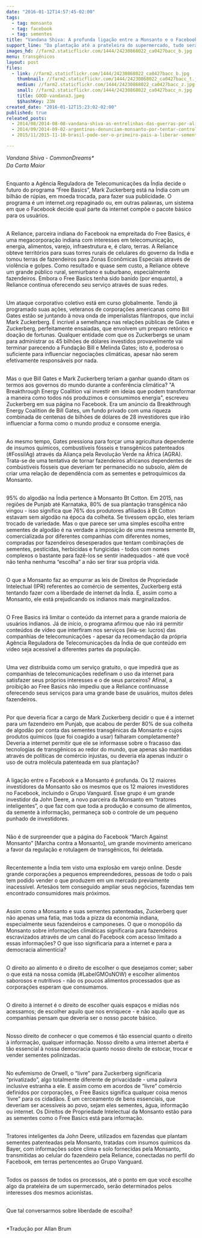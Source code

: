 ```yaml
---
date: "2016-01-12T14:57:45-02:00"
tags:
  - tag: monsanto
  - tag: facebook
  - tag: sementes
title: "Vandana Shiva: A profunda ligação entre a Monsanto e o Facebook"
support_line: "Da plantação até a prateleira do supermercado, tudo será determinado pelos interesses dos mesmos acionistas. Vamos conversar sobre liberdade de escolha?"
images_hd: //farm2.staticflickr.com/1444/24230868022_ca0427bacc_b.jpg
menu: transgênicos
layout: post
files:
  - link: //farm2.staticflickr.com/1444/24230868022_ca0427bacc_b.jpg
    thumbnail: //farm2.staticflickr.com/1444/24230868022_ca0427bacc_t.jpg
    medium: //farm2.staticflickr.com/1444/24230868022_ca0427bacc_z.jpg
    small: //farm2.staticflickr.com/1444/24230868022_ca0427bacc_n.jpg
    title: GOOD-vandana3.jpeg
    $$hashKey: 23N
created_date: "2016-01-12T15:23:02-02:00"
published: true
releated_posts:
  - 2014/08/2014-08-08-vandana-shiva-as-entrelinhas-das-guerras-por-alimentos.md
  - 2014/09/2014-09-02-argentinos-denunciam-monsanto-por-tentar-controlar-mercado-de-sementes.md
  - 2015/11/2015-11-10-brasil-pode-ser-o-primeiro-pais-a-liberar-sementes-estereis.md

---
```

<p><em>Vandana Shiva&nbsp;- CommonDreams</em><em style="line-height: 20.8px;">*</em><br />
<em>Da Carta Maior</em></p>

<p><br />
Enquanto a Ag&ecirc;ncia Reguladora de Telecomunica&ccedil;&otilde;es da &Iacute;ndia decide o futuro do programa &ldquo;Free Basics&rdquo;, Mark Zuckerberg est&aacute; na &Iacute;ndia com um bilh&atilde;o de r&uacute;pias, em moeda trocada, para fazer sua publicidade. O programa &eacute; um internet.org repaginado ou, em outras palavras, um sistema em que o Facebook decide qual parte da internet comp&otilde;e o pacote b&aacute;sico para os usu&aacute;rios.</p>

<p><br />
A Reliance, parceira indiana do Facebook na empreitada do Free Basics, &eacute; uma megacorpora&ccedil;&atilde;o indiana com interesses em telecomunica&ccedil;&atilde;o, energia, alimentos, varejo, infraestrutura e, &eacute; claro, terras. A Reliance obteve territ&oacute;rios para suas torres rurais de celulares do governo da &Iacute;ndia e tomou terras de fazendeiros para Zonas Econ&ocirc;micas Especiais atrav&eacute;s de viol&ecirc;ncia e golpes. Como resultado e quase sem custo, a Reliance obteve um grande p&uacute;blico rural, semiurbano e suburbano, especialmente fazendeiros. Embora o Free Basics tenha sido banido (por enquanto), a Reliance continua oferecendo seu servi&ccedil;o atrav&eacute;s de suas redes.</p>

<p><br />
Um ataque corporativo coletivo est&aacute; em curso globalmente. Tendo j&aacute; programado suas a&ccedil;&otilde;es, veteranos de corpora&ccedil;&otilde;es americanas como Bill Gates est&atilde;o se juntando &agrave; nova onda de imperialistas filantropos, que inclui Mark Zuckerberg. &Eacute; incr&iacute;vel a semelhan&ccedil;a nas rela&ccedil;&otilde;es p&uacute;blicas de Gates e Zuckerberg, perfeitamente ensaiadas, que envolvem um preparo ret&oacute;rico e doa&ccedil;&atilde;o de fortunas. Qualquer entidade com que os Zuckerbergs se unam para administrar os 45 bilh&otilde;es de d&oacute;lares investidos provavelmente vai terminar parecendo a Funda&ccedil;&atilde;o Bill e Melinda Gates; isto &eacute;, poderosa o suficiente para influenciar negocia&ccedil;&otilde;es clim&aacute;ticas, apesar n&atilde;o serem efetivamente respons&aacute;veis por nada.</p>

<p><br />
Mas o que Bill Gates e Mark Zuckerberg teriam a ganhar quando ditam os termos aos governos do mundo durante a confer&ecirc;ncia clim&aacute;tica? &quot;A Breakthrough Energy Coalition vai investir em ideias que podem transformar a maneira como todos n&oacute;s produzimos e consumimos energia&quot;, escreveu Zuckerberg em sua p&aacute;gina no Facebook. Era um an&uacute;ncio da Breakthrough Energy Coalition de Bill Gates, um fundo privado com uma riqueza combinada de centenas de bilh&otilde;es de d&oacute;lares de 28 investidores que ir&atilde;o influenciar a forma como o mundo produz e consome energia.</p>

<p><br />
Ao mesmo tempo, Gates pressiona para for&ccedil;ar uma agricultura dependente de insumos qu&iacute;micos, combust&iacute;veis f&oacute;sseis e transg&ecirc;nicos patenteados (#FossilAg) atrav&eacute;s da Alian&ccedil;a pela Revolu&ccedil;&atilde;o Verde na &Aacute;frica (AGRA). Trata-se de uma tentativa de tornar fazendeiros africanos dependentes de comb&uacute;stiveis f&oacute;sseis que deveriam ter permanecido no subsolo, al&eacute;m de criar uma rela&ccedil;&atilde;o de depend&ecirc;ncia com as sementes e petroqu&iacute;micos da Monsanto.</p>

<p><br />
95% do algod&atilde;o na &Iacute;ndia pertence &agrave; Monsanto Bt Cotton. Em 2015, nas regi&otilde;es de Punjab at&eacute; Karnataka, 80% de sua planta&ccedil;&atilde;o transg&ecirc;nica n&atilde;o vingou - isso significa que 76% dos produtores afiliados &agrave; Bt Cotton estavam sem algod&atilde;o na &eacute;poca da colheita. Se tivessem op&ccedil;&atilde;o, eles teriam trocado de variedade. Mas o que parece ser uma simples escolha entre sementes de algod&atilde;o &eacute; na verdade a imposi&ccedil;&atilde;o de uma mesma semente Bt, comercializada por diferentes companhias com diferentes nomes, compradas por fazendeiros desesperados que tentam combina&ccedil;&otilde;es de sementes, pesticidas, herbicidas e fungicidas - todos com nomes complexos o bastante para faz&ecirc;-los se sentir inadequados - at&eacute; que voc&ecirc; n&atilde;o tenha nenhuma &ldquo;escolha&rdquo; a n&atilde;o ser tirar sua pr&oacute;pria vida.</p>

<p><br />
O que a Monsanto faz ao empurrar as leis de Direitos de Propriedade Intelectual (IPR) referentes ao com&eacute;rcio de sementes, Zuckerberg est&aacute; tentando fazer com a liberdade de internet da &Iacute;ndia. E, assim como a Monsanto, ele est&aacute; prejudicando os indianos mais marginalizados.</p>

<p><br />
O Free Basics ir&aacute; limitar o conte&uacute;do da internet para a grande maioria de usu&aacute;rios indianos. J&aacute; de in&iacute;cio, o programa afirmou que n&atilde;o ir&aacute; permitir conte&uacute;dos de v&iacute;deo que interfiram nos servi&ccedil;os (leia-se: lucros) das companhias de telecomunica&ccedil;&otilde;es - apesar da recomenda&ccedil;&atilde;o da pr&oacute;pria Ag&ecirc;ncia Reguladora de Telecomunica&ccedil;&otilde;es da &Iacute;ndia de que conte&uacute;do em v&iacute;deo seja acess&iacute;vel a diferentes partes da popula&ccedil;&atilde;o.</p>

<p><br />
Uma vez distribu&iacute;da como um servi&ccedil;o gratuito, o que impedir&aacute; que as companhias de telecomunica&ccedil;&otilde;es redefinam o uso da internet para satisfazer seus pr&oacute;prios interesses e o de seus parceiros? Afinal, a proibi&ccedil;&atilde;o ao Free Basics n&atilde;o impediu que a Reliance continuasse oferecendo seus servi&ccedil;os para uma grande base de usu&aacute;rios, muitos deles fazendeiros.</p>

<p><br />
Por que deveria ficar a cargo de Mark Zuckerberg decidir o que &eacute; a internet para um fazendeiro em Punjab, que acabou de perder 80% de sua colheita de algod&atilde;o por conta das sementes transg&ecirc;nicas da Monsanto e cujos produtos qu&iacute;micos (que foi coagido a usar) falharam completamente? Deveria a internet permitir que ele se informasse sobre o fracasso das tecnologias de transg&ecirc;nicos ao redor do mundo, que apenas s&atilde;o mantidas atrav&eacute;s de pol&iacute;ticas de com&eacute;rcio injustas, ou deveria ela apenas induzir o uso de outra mol&eacute;cula patenteada em sua planta&ccedil;&atilde;o?</p>

<p><br />
A liga&ccedil;&atilde;o entre o Facebook e a Monsanto &eacute; profunda. Os 12 maiores investidores da Monsanto s&atilde;o os mesmos que os 12 maiores investidores no Facebook, incluindo o Grupo Vanguard. Esse grupo &eacute; um grande investidor da John Deere, a novo parceira da Monsanto em &ldquo;tratores inteligentes&rdquo;, o que faz com que toda a produ&ccedil;&atilde;o e consumo de alimentos, da semente &agrave; informa&ccedil;&atilde;o, permane&ccedil;a sob o controle de um pequeno punhado de investidores.</p>

<p><br />
N&atilde;o &eacute; de surpreender que a p&aacute;gina do Facebook &ldquo;March Against Monsanto&rdquo; [Marcha contra a Monsanto], um grande movimento americano a favor da regula&ccedil;&atilde;o e rotulagem de transg&ecirc;nicos, foi deletada.</p>

<p><br />
Recentemente a &Iacute;ndia tem visto uma explos&atilde;o em varejo online. Desde grande corpora&ccedil;&otilde;es a pequenos empreendedores, pessoas de todo o pa&iacute;s tem podido vender o que produzem em um mercado previamente inacess&iacute;vel. Artes&atilde;os tem conseguido ampliar seus neg&oacute;cios, fazendas tem encontrado consumidores mais pr&oacute;ximos.</p>

<p><br />
Assim como a Monsanto e suas sementes patenteadas, Zuckerberg quer n&atilde;o apenas uma fatia, mas toda a pizza da economia indiana, especialmente seus fazendeiros e camponeses. O que o monop&oacute;lio da Monsanto sobre informa&ccedil;&otilde;es clim&aacute;ticas significaria para fazendeiros escravizados atrav&eacute;s de um canal do Facebook com acesso limitado a essas informa&ccedil;&otilde;es? O que isso significaria para a internet e para a democracia aliment&iacute;cia?</p>

<p><br />
O direito ao alimento &eacute; o direito de escolher o que desejamos comer; saber o que est&aacute; na nossa comida (#LabelGMOsNOW) e escolher alimentos saborosos e nutritivos - n&atilde;o os poucos alimentos processados que as corpora&ccedil;&otilde;es esperam que consumamos.</p>

<p><br />
O direito &agrave; internet &eacute; o direito de escolher quais espa&ccedil;os e m&iacute;dias n&oacute;s acessamos; de escolher aquilo que nos enriquece - e n&atilde;o aquilo que as companhias pensam que deveria ser o nosso pacote b&aacute;sico.</p>

<p><br />
Nosso direito de conhecer o que comemos &eacute; t&atilde;o essencial quanto o direito &agrave; informa&ccedil;&atilde;o, qualquer informa&ccedil;&atilde;o. Nosso direito a uma internet aberta &eacute; t&atilde;o essencial &agrave; nossa democracia quanto nosso direito de estocar, trocar e vender sementes polinizadas.</p>

<p><br />
No eufemismo de Orwell, o &ldquo;livre&rdquo; para Zuckerberg significaria &ldquo;privatizado&rdquo;, algo totalmente diferente de privacidade - uma palavra inclusive estranha a ele. E assim como em acordos de &ldquo;livre&rdquo; com&eacute;rcio definidos por corpora&ccedil;&otilde;es, o Free Basics significa qualquer coisa menos &lsquo;livre&rdquo; para os cidad&atilde;os. &Eacute; um cerceamento de bens essenciais, que deveriam ser acess&iacute;veis ao povo, sejam eles sementes, &aacute;gua, informa&ccedil;&atilde;o ou internet. Os Direitos de Propriedade Intelectual da Monsanto est&atilde;o para as sementes como o Free Basics est&aacute; para informa&ccedil;&atilde;o.</p>

<p><br />
Tratores inteligentes da John Deere, utilizados em fazendas que plantam sementes patenteadas pela Monsanto, tratadas com insumos qu&iacute;micos da Bayer, com informa&ccedil;&otilde;es sobre clima e solo fornecidas pela Monsanto, transmitidas ao celular do fazendeiro pela Reliance, conectadas no perfil do Facebook, em terras pertencentes ao Grupo Vanguard.</p>

<p><br />
Todos os passos de todos os processos, at&eacute; o ponto em que voc&ecirc; escolhe algo da prateleira de um supermercado, ser&atilde;o determinados pelos interesses dos mesmos acionistas.</p>

<p><br />
Que tal conversarmos sobre liberdade de escolha?</p>

<p><br />
*Tradu&ccedil;&atilde;o por Allan Brum</p>
